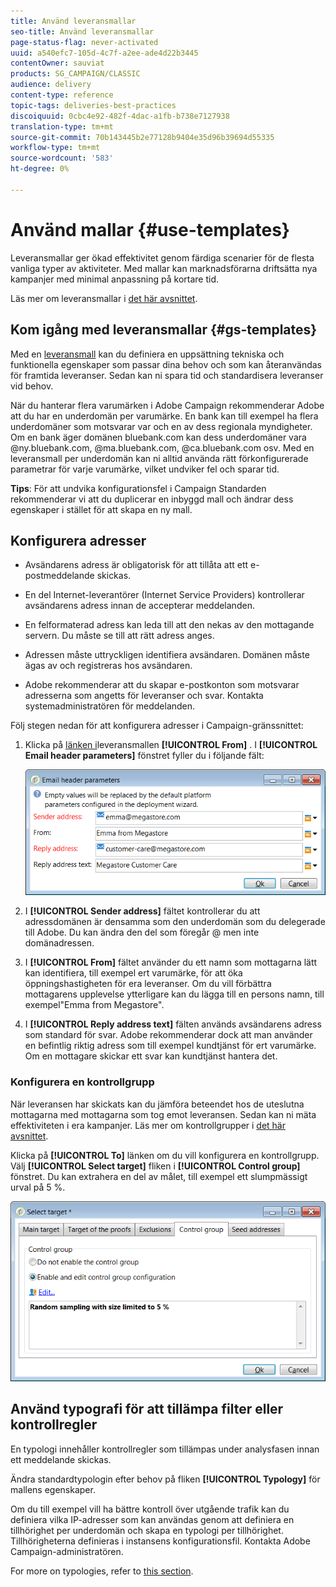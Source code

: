 ```yaml
---
title: Använd leveransmallar
seo-title: Använd leveransmallar
page-status-flag: never-activated
uuid: a540efc7-105d-4c7f-a2ee-ade4d22b3445
contentOwner: sauviat
products: SG_CAMPAIGN/CLASSIC
audience: delivery
content-type: reference
topic-tags: deliveries-best-practices
discoiquuid: 0cbc4e92-482f-4dac-a1fb-b738e7127938
translation-type: tm+mt
source-git-commit: 70b143445b2e77128b9404e35d96b39694d55335
workflow-type: tm+mt
source-wordcount: '583'
ht-degree: 0%

---
```



# Använd mallar {#use-templates}

Leveransmallar ger ökad effektivitet genom färdiga scenarier för de flesta vanliga typer av aktiviteter. Med mallar kan marknadsförarna driftsätta nya kampanjer med minimal anpassning på kortare tid.

Läs mer om leveransmallar i [det här avsnittet](../../delivery/using/creating-a-delivery-template.md).

## Kom igång med leveransmallar {#gs-templates}

Med en [leveransmall](../../delivery/using/creating-a-delivery-template.md) kan du definiera en uppsättning tekniska och funktionella egenskaper som passar dina behov och som kan återanvändas för framtida leveranser. Sedan kan ni spara tid och standardisera leveranser vid behov.

När du hanterar flera varumärken i Adobe Campaign rekommenderar Adobe att du har en underdomän per varumärke. En bank kan till exempel ha flera underdomäner som motsvarar var och en av dess regionala myndigheter. Om en bank äger domänen bluebank.com kan dess underdomäner vara @ny.bluebank.com, @ma.bluebank.com, @ca.bluebank.com osv. Med en leveransmall per underdomän kan ni alltid använda rätt förkonfigurerade parametrar för varje varumärke, vilket undviker fel och sparar tid.

**Tips**:  För att undvika konfigurationsfel i Campaign Standarden rekommenderar vi att du duplicerar en inbyggd mall och ändrar dess egenskaper i stället för att skapa en ny mall.

## Konfigurera adresser

* Avsändarens adress är obligatorisk för att tillåta att ett e-postmeddelande skickas.

* En del Internet-leverantörer (Internet Service Providers) kontrollerar avsändarens adress innan de accepterar meddelanden.

* En felformaterad adress kan leda till att den nekas av den mottagande servern. Du måste se till att rätt adress anges.

* Adressen måste uttryckligen identifiera avsändaren. Domänen måste ägas av och registreras hos avsändaren.

* Adobe rekommenderar att du skapar e-postkonton som motsvarar adresserna som angetts för leveranser och svar. Kontakta systemadministratören för meddelanden.

Följ stegen nedan för att konfigurera adresser i Campaign-gränssnittet:

1. Klicka på [länken i](../../delivery/using/creating-a-delivery-template.md)leveransmallen **[!UICONTROL From]** . I **[!UICONTROL Email header parameters]** fönstret fyller du i följande fält:

   ![](assets/d_best_practices_email_header.png)

1. I **[!UICONTROL Sender address]** fältet kontrollerar du att adressdomänen är densamma som den underdomän som du delegerade till Adobe. Du kan ändra den del som föregår @ men inte domänadressen.

1. I **[!UICONTROL From]** fältet använder du ett namn som mottagarna lätt kan identifiera, till exempel ert varumärke, för att öka öppningshastigheten för era leveranser. Om du vill förbättra mottagarens upplevelse ytterligare kan du lägga till en persons namn, till exempel&quot;Emma from Megastore&quot;.

1. I **[!UICONTROL Reply address text]** fälten används avsändarens adress som standard för svar. Adobe rekommenderar dock att man använder en befintlig riktig adress som till exempel kundtjänst för ert varumärke. Om en mottagare skickar ett svar kan kundtjänst hantera det.

### Konfigurera en kontrollgrupp

När leveransen har skickats kan du jämföra beteendet hos de uteslutna mottagarna med mottagarna som tog emot leveransen. Sedan kan ni mäta effektiviteten i era kampanjer. Läs mer om kontrollgrupper i [det här avsnittet](../../campaign/using/marketing-campaign-deliveries.md#defining-a-control-group).

Klicka på **[!UICONTROL To]** länken om du vill konfigurera en kontrollgrupp. Välj **[!UICONTROL Select target]** fliken i **[!UICONTROL Control group]** fönstret. Du kan extrahera en del av målet, till exempel ett slumpmässigt urval på 5 %.

![](assets/d_best_practices_control_group.png)

## Använd typografi för att tillämpa filter eller kontrollregler

En typologi innehåller kontrollregler som tillämpas under analysfasen innan ett meddelande skickas.

Ändra standardtypologin efter behov på fliken **[!UICONTROL Typology]** för mallens egenskaper.

Om du till exempel vill ha bättre kontroll över utgående trafik kan du definiera vilka IP-adresser som kan användas genom att definiera en tillhörighet per underdomän och skapa en typologi per tillhörighet. Tillhörigheterna definieras i instansens konfigurationsfil. Kontakta Adobe Campaign-administratören.

For more on typologies, refer to [this section](../../campaign/using/about-campaign-typologies.md).
